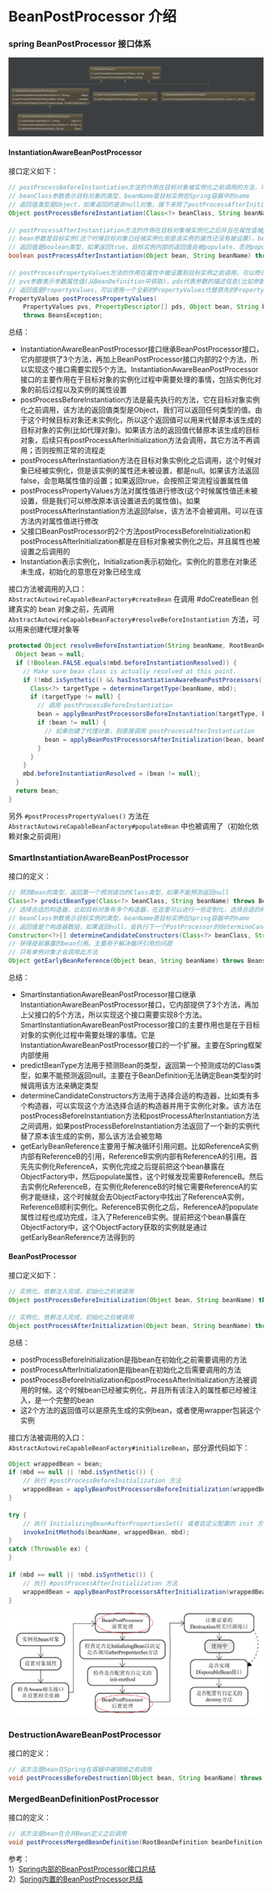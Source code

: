 # BeanPostProcessor 介绍


### spring BeanPostProcessor 接口体系

![spring BeanPostProcessor 接口体系](./images/000017.png)


#### InstantiationAwareBeanPostProcessor
接口定义如下：  
``` java
// postProcessBeforeInstantiation方法的作用在目标对象被实例化之前调用的方法，可以返回目标实例的一个代理用来代替目标实例
// beanClass参数表示目标对象的类型，beanName是目标实例在Spring容器中的name
// 返回值类型是Object，如果返回的是非null对象，接下来除了postProcessAfterInitialization方法会被执行以外，其它bean构造的那些方法都不再执行。否则那些过程以及postProcessAfterInitialization方法都会执行
Object postProcessBeforeInstantiation(Class<?> beanClass, String beanName) throws BeansException;

// postProcessAfterInstantiation方法的作用在目标对象被实例化之后并且在属性值被populate之前调用
// bean参数是目标实例(这个时候目标对象已经被实例化但是该实例的属性还没有被设置)，beanName是目标实例在Spring容器中的name
// 返回值是boolean类型，如果返回true，目标实例内部的返回值会被populate，否则populate这个过程会被忽视
boolean postProcessAfterInstantiation(Object bean, String beanName) throws BeansException;

// postProcessPropertyValues方法的作用在属性中被设置到目标实例之前调用，可以修改属性的设置
// pvs参数表示参数属性值(从BeanDefinition中获取)，pds代表参数的描述信息(比如参数名，类型等描述信息)，bean参数是目标实例，beanName是目标实例在Spring容器中的name
// 返回值是PropertyValues，可以使用一个全新的PropertyValues代替原先的PropertyValues用来覆盖属性设置或者直接在参数pvs上修改。如果返回值是null，那么会忽略属性设置这个过程(所有属性不论使用什么注解，最后都是null)
PropertyValues postProcessPropertyValues(
    PropertyValues pvs, PropertyDescriptor[] pds, Object bean, String beanName)
    throws BeansException;
```

总结：
- InstantiationAwareBeanPostProcessor接口继承BeanPostProcessor接口，它内部提供了3个方法，再加上BeanPostProcessor接口内部的2个方法，所以实现这个接口需要实现5个方法。InstantiationAwareBeanPostProcessor接口的主要作用在于目标对象的实例化过程中需要处理的事情，包括实例化对象的前后过程以及实例的属性设置
- postProcessBeforeInstantiation方法是最先执行的方法，它在目标对象实例化之前调用，该方法的返回值类型是Object，我们可以返回任何类型的值。由于这个时候目标对象还未实例化，所以这个返回值可以用来代替原本该生成的目标对象的实例(比如代理对象)。如果该方法的返回值代替原本该生成的目标对象，后续只有postProcessAfterInitialization方法会调用，其它方法不再调用；否则按照正常的流程走
- postProcessAfterInstantiation方法在目标对象实例化之后调用，这个时候对象已经被实例化，但是该实例的属性还未被设置，都是null。如果该方法返回false，会忽略属性值的设置；如果返回true，会按照正常流程设置属性值
- postProcessPropertyValues方法对属性值进行修改(这个时候属性值还未被设置，但是我们可以修改原本该设置进去的属性值)。如果postProcessAfterInstantiation方法返回false，该方法不会被调用。可以在该方法内对属性值进行修改
- 父接口BeanPostProcessor的2个方法postProcessBeforeInitialization和postProcessAfterInitialization都是在目标对象被实例化之后，并且属性也被设置之后调用的
- Instantiation表示实例化，Initialization表示初始化。实例化的意思在对象还未生成，初始化的意思在对象已经生成

接口方法被调用的入口：  
`AbstractAutowireCapableBeanFactory#createBean` 在调用 #doCreateBean 创建真实的 bean 对象之前，先调用 `AbstractAutowireCapableBeanFactory#resolveBeforeInstantiation` 方法，可以用来创建代理对象等

``` java
protected Object resolveBeforeInstantiation(String beanName, RootBeanDefinition mbd) {
  Object bean = null;
  if (!Boolean.FALSE.equals(mbd.beforeInstantiationResolved)) {
    // Make sure bean class is actually resolved at this point.
    if (!mbd.isSynthetic() && hasInstantiationAwareBeanPostProcessors()) {
      Class<?> targetType = determineTargetType(beanName, mbd);
      if (targetType != null) {
        // 调用 postProcessBeforeInstantiation
        bean = applyBeanPostProcessorsBeforeInstantiation(targetType, beanName);
        if (bean != null) {
          // 如果创建了代理对象，则直接调用 postProcessAfterInstantiation
          bean = applyBeanPostProcessorsAfterInitialization(bean, beanName);
        }
      }
    }
    mbd.beforeInstantiationResolved = (bean != null);
  }
  return bean;
}
```
另外 `#postProcessPropertyValues()` 方法在
`AbstractAutowireCapableBeanFactory#populateBean` 中也被调用了（初始化依赖对象之前调用）


### SmartInstantiationAwareBeanPostProcessor
接口的定义：
``` java
// 预测Bean的类型，返回第一个预测成功的Class类型，如果不能预测返回null
Class<?> predictBeanType(Class<?> beanClass, String beanName) throws BeansException;
// 选择合适的构造器，比如目标对象有多个构造器，在这里可以进行一些定制化，选择合适的构造器
// beanClass参数表示目标实例的类型，beanName是目标实例在Spring容器中的name
// 返回值是个构造器数组，如果返回null，会执行下一个PostProcessor的determineCandidateConstructors方法；否则选取该PostProcessor选择的构造器
Constructor<?>[] determineCandidateConstructors(Class<?> beanClass, String beanName) throws BeansException;
// 获得提前暴露的bean引用。主要用于解决循环引用的问题
// 只有单例对象才会调用此方法
Object getEarlyBeanReference(Object bean, String beanName) throws BeansException;
```

总结：
- SmartInstantiationAwareBeanPostProcessor接口继承InstantiationAwareBeanPostProcessor接口，它内部提供了3个方法，再加上父接口的5个方法，所以实现这个接口需要实现8个方法。SmartInstantiationAwareBeanPostProcessor接口的主要作用也是在于目标对象的实例化过程中需要处理的事情。它是InstantiationAwareBeanPostProcessor接口的一个扩展。主要在Spring框架内部使用
- predictBeanType方法用于预测Bean的类型，返回第一个预测成功的Class类型，如果不能预测返回null。主要在于BeanDefinition无法确定Bean类型的时候调用该方法来确定类型
- determineCandidateConstructors方法用于选择合适的构造器，比如类有多个构造器，可以实现这个方法选择合适的构造器并用于实例化对象。该方法在postProcessBeforeInstantiation方法和postProcessAfterInstantiation方法之间调用，如果postProcessBeforeInstantiation方法返回了一个新的实例代替了原本该生成的实例，那么该方法会被忽略
- getEarlyBeanReference主要用于解决循环引用问题。比如ReferenceA实例内部有ReferenceB的引用，ReferenceB实例内部有ReferenceA的引用。首先先实例化ReferenceA，实例化完成之后提前把这个bean暴露在ObjectFactory中，然后populate属性，这个时候发现需要ReferenceB。然后去实例化ReferenceB，在实例化ReferenceB的时候它需要ReferenceA的实例才能继续，这个时候就会去ObjectFactory中找出了ReferenceA实例，ReferenceB顺利实例化。ReferenceB实例化之后，ReferenceA的populate属性过程也成功完成，注入了ReferenceB实例。提前把这个bean暴露在ObjectFactory中，这个ObjectFactory获取的实例就是通过getEarlyBeanReference方法得到的

#### BeanPostProcessor
接口定义如下：
``` java
// 实例化、依赖注入完成，初始化之前被调用
Object postProcessBeforeInitialization(Object bean, String beanName) throws BeansException;

// 实例化、依赖注入完成，初始化之后被调用
Object postProcessAfterInitialization(Object bean, String beanName) throws BeansException;
```


总结：
- postProcessBeforeInitialization是指bean在初始化之前需要调用的方法
- postProcessAfterInitialization是指bean在初始化之后需要调用的方法
- postProcessBeforeInitialization和postProcessAfterInitialization方法被调用的时候。这个时候bean已经被实例化，并且所有该注入的属性都已经被注入，是一个完整的bean
- 这2个方法的返回值可以是原先生成的实例bean，或者使用wrapper包装这个实例


接口方法被调用的入口：  
`AbstractAutowireCapableBeanFactory#initializeBean`，部分源代码如下：
``` java
Object wrappedBean = bean;
if (mbd == null || !mbd.isSynthetic()) {
	// 执行 #postProcessBeforeInitialization 方法
	wrappedBean = applyBeanPostProcessorsBeforeInitialization(wrappedBean, beanName);
}

try {
	// 执行 InitializingBean#afterPropertiesSet() 或者自定义配置的 init 方法
	invokeInitMethods(beanName, wrappedBean, mbd);
}
catch (Throwable ex) {
}

if (mbd == null || !mbd.isSynthetic()) {
	// 执行 #postProcessAfterInitialization 方法
	wrappedBean = applyBeanPostProcessorsAfterInitialization(wrappedBean, beanName);
}
```

![spring bean 实例化过程](./images/000016.png)

### DestructionAwareBeanPostProcessor
接口的定义：
``` java
// 该方法是bean在Spring在容器中被销毁之前调用
void postProcessBeforeDestruction(Object bean, String beanName) throws BeansException;
```

### MergedBeanDefinitionPostProcessor
接口的定义：
``` java
// 该方法是bean在合并Bean定义之后调用
void postProcessMergedBeanDefinition(RootBeanDefinition beanDefinition, Class<?> beanType, String beanName);
```

参考：  
1）[Spring内部的BeanPostProcessor接口总结](https://fangjian0423.github.io/2017/06/20/spring-bean-post-processor/)  
2）[Spring内置的BeanPostProcessor总结](https://fangjian0423.github.io/2017/06/24/spring-embedded-bean-post-processor/)
